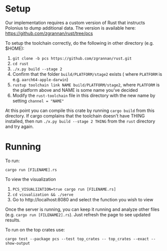 # Setup

Our implementation requires a custom version of Rust that instructs Polonius to
dump additional data. The version is available here:
https://github.com/zgrannan/rust/tree/pcs

To setup the toolchain correctly, do the following in other directory (e.g. $HOME):

1. `git clone -b pcs https://github.com/zgrannan/rust.git`
2. `cd rust`
3. `./x.py build --stage 2`
4. Confirm that the folder `build/PLATFORM/stage2` exists (
   where `PLATFORM` is e.g. `aarch64-apple-darwin`)
5. `rustup toolchain link NAME build/PLATFORM/stage2`, where `PLATFORM` is the
   platform above and NAME is some name you've decided
6. Modify the `rust-toolchain` file in this directory with the new name by
   setting `channel = "NAME"`
   
At this point you can compile this crate by running `cargo build` from this
directory. If cargo complains that the toolchain doesn't have THING installed,
then run `./x.py build --stage 2 THING` from the `rust` directory and try again.

# Running
To run:

`cargo run [FILENAME].rs`

To view the visualization 

1. `PCS_VISUALIZATION=true cargo run [FILENAME.rs]`
2. `cd visualization && ./serve`
3. Go to http://localhost:8080 and select the function you wish to view

Once the server is running, you can keep it running and analyze other files
(e.g. `cargo run [FILENAME2].rs`). Just refresh the page to see updated results.

To run on the top crates use:

`cargo test --package pcs --test top_crates -- top_crates --exact --show-output`
